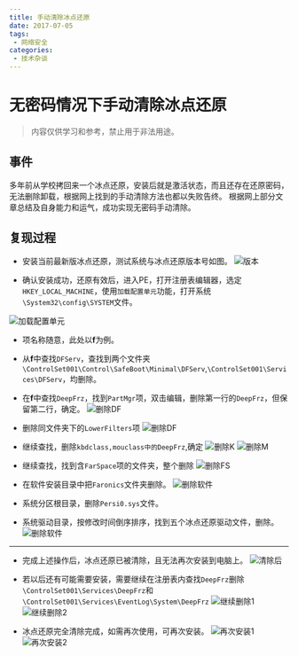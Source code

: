 ```yaml
---
title: 手动清除冰点还原
date: 2017-07-05
tags:
 - 网络安全
categories:
 - 技术杂谈
---
```


# 无密码情况下手动清除冰点还原

> 内容仅供学习和参考，禁止用于非法用途。

## 事件

多年前从学校拷回来一个冰点还原，安装后就是激活状态，而且还存在还原密码，无法删除卸载，根据网上找到的手动清除方法也都以失败告终。
根据网上部分文章总结及自身能力和运气，成功实现无密码手动清除。

## 复现过程

* 安装当前最新版冰点还原，测试系统与冰点还原版本号如图。
![版本](./jszt-1.assets/1_Install.jpg)

* 确认安装成功，还原有效后，进入PE，打开注册表编辑器，选定`HKEY_LOCAL_MACHINE`，使用`加载配置单元`功能，打开系统`\System32\config\SYSTEM`文件。

![加载配置单元](./jszt-1.assets/3_PE_RegOpen.jpg)


* 项名称随意，此处以**f**为例。

* 从**f**中查找`DFServ`，查找到两个文件夹`\ControlSet001\Control\SafeBoot\Minimal\DFServ`,`\ControlSet001\Services\DFServ`，均删除。

* 在**f**中查找`DeepFrz`，找到`PartMgr`项，双击编辑，删除第一行的`DeepFrz`，但保留第二行，确定。
![删除DF](./jszt-1.assets/9.1-del[PartMgr]_1.jpg)

* 删除同文件夹下的`LowerFilters`项
![删除DF](./jszt-1.assets/9.1-del[PartMgr]_2.jpg)

* 继续查找，删除`kbdclass,mouclass中的DeepFrz`,确定
![删除K](./jszt-1.assets/9.2.1-del[kbdclass]_3.jpg)
![删除M](./jszt-1.assets/9.2.2-del[Filters]_4.jpg)

* 继续查找，找到含`FarSpace`项的文件夹，整个删除
![删除FS](./jszt-1.assets/9.3-del[FarSpace]_5.jpg)

* 在软件安装目录中把``Faronics``文件夹删除。
![删除软件](./jszt-1.assets/6-delProgram.jpg)

* 系统分区根目录，删除``Persi0.sys``文件。

* 系统驱动目录，按修改时间倒序排序，找到五个冰点还原驱动文件，删除。
![删除软件](./jszt-1.assets/8-delDrivers.jpg)

***

* 完成上述操作后，冰点还原已被清除，且无法再次安装到电脑上。
![清除后](./jszt-1.assets/10-best.jpg)

* 若以后还有可能需要安装，需要继续在注册表内查找`DeepFrz`删除`\ControlSet001\Services\DeepFrz`和`\ControlSet001\Services\EventLog\System\DeepFrz`
![继续删除1](./jszt-1.assets/13-delDF1.jpg)
![继续删除2](./jszt-1.assets/14-delDF2.jpg)

* 冰点还原完全清除完成，如需再次使用，可再次安装。
![再次安装1](./jszt-1.assets/15intall1.jpg)
![再次安装2](./jszt-1.assets/15intall2.jpg)
